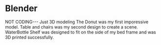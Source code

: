 # Blender
NOT CODING--- Just 3D modeling
The Donut was my first imporessive model.
Table and chairs was my second design to create a scene.
WaterBottle Shelf was designed to fit on the side of my bed frame and was 3D printed successfully.

